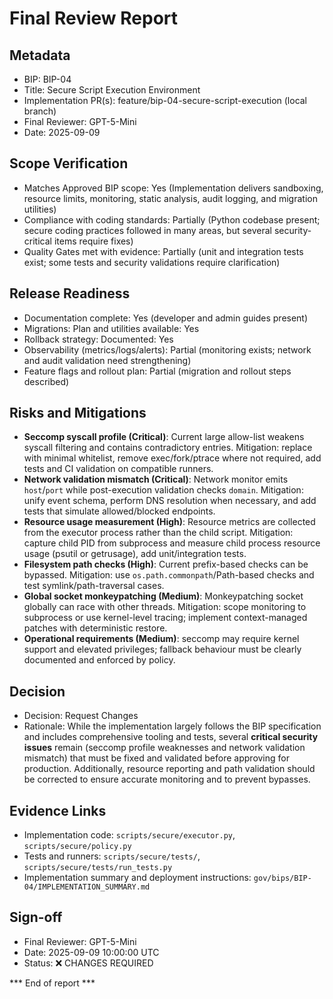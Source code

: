 # Final Review Report

## Metadata
- BIP: BIP-04
- Title: Secure Script Execution Environment
- Implementation PR(s): feature/bip-04-secure-script-execution (local branch)
- Final Reviewer: GPT-5-Mini
- Date: 2025-09-09

## Scope Verification
- Matches Approved BIP scope: Yes (Implementation delivers sandboxing, resource limits, monitoring, static analysis, audit logging, and migration utilities)
- Compliance with coding standards: Partially (Python codebase present; secure coding practices followed in many areas, but several security-critical items require fixes)
- Quality Gates met with evidence: Partially (unit and integration tests exist; some tests and security validations require clarification)

## Release Readiness
- Documentation complete: Yes (developer and admin guides present)
- Migrations: Plan and utilities available: Yes
- Rollback strategy: Documented: Yes
- Observability (metrics/logs/alerts): Partial (monitoring exists; network and audit validation need strengthening)
- Feature flags and rollout plan: Partial (migration and rollout steps described)

## Risks and Mitigations
- **Seccomp syscall profile (Critical)**: Current large allow-list weakens syscall filtering and contains contradictory entries. Mitigation: replace with minimal whitelist, remove exec/fork/ptrace where not required, add tests and CI validation on compatible runners.
- **Network validation mismatch (Critical)**: Network monitor emits `host`/`port` while post-execution validation checks `domain`. Mitigation: unify event schema, perform DNS resolution when necessary, and add tests that simulate allowed/blocked endpoints.
- **Resource usage measurement (High)**: Resource metrics are collected from the executor process rather than the child script. Mitigation: capture child PID from subprocess and measure child process resource usage (psutil or getrusage), add unit/integration tests.
- **Filesystem path checks (High)**: Current prefix-based checks can be bypassed. Mitigation: use `os.path.commonpath`/Path-based checks and test symlink/path-traversal cases.
- **Global socket monkeypatching (Medium)**: Monkeypatching socket globally can race with other threads. Mitigation: scope monitoring to subprocess or use kernel-level tracing; implement context-managed patches with deterministic restore.
- **Operational requirements (Medium)**: seccomp may require kernel support and elevated privileges; fallback behaviour must be clearly documented and enforced by policy.

## Decision
- Decision: Request Changes
- Rationale: While the implementation largely follows the BIP specification and includes comprehensive tooling and tests, several **critical security issues** remain (seccomp profile weaknesses and network validation mismatch) that must be fixed and validated before approving for production. Additionally, resource reporting and path validation should be corrected to ensure accurate monitoring and to prevent bypasses.

## Evidence Links
- Implementation code: `scripts/secure/executor.py`, `scripts/secure/policy.py`
- Tests and runners: `scripts/secure/tests/`, `scripts/secure/tests/run_tests.py`
- Implementation summary and deployment instructions: `gov/bips/BIP-04/IMPLEMENTATION_SUMMARY.md`

## Sign-off
- Final Reviewer: GPT-5-Mini
- Date: 2025-09-09 10:00:00 UTC
- Status: ❌ CHANGES REQUIRED

*** End of report ***


